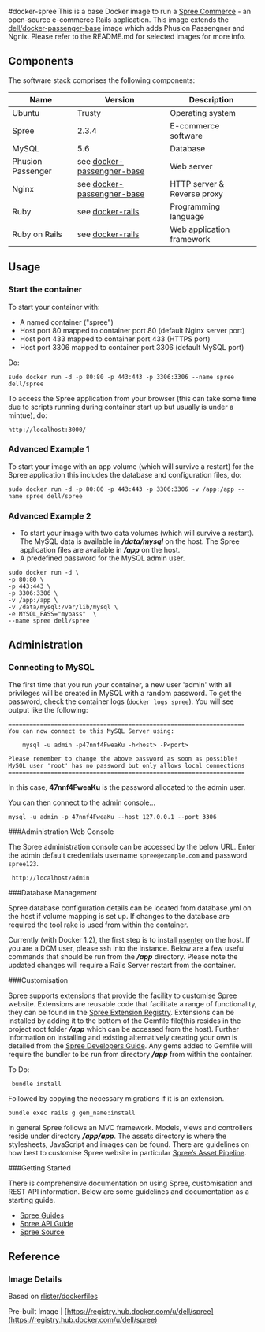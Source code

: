 #docker-spree
This is a base Docker image to run a [Spree Commerce](http://spreecommerce.com/) - an open-source e-commerce Rails application. This image extends the [dell/docker-passenger-base](https://github.com/dell-cloud-marketplace/docker-passenger-base) image which adds Phusion Passengner and Ngnix. Please refer to the README.md for selected images for more info.



## Components
The software stack comprises the following components:

Name              | Version    | Description
------------------|------------|------------------------------
Ubuntu            | Trusty             | Operating system
Spree             | 2.3.4              | E-commerce software
MySQL             | 5.6                | Database
Phusion Passenger | see [docker-passengner-base](https://github.com/dell-cloud-marketplace/docker-passenger-base/)          | Web server
Nginx             | see [docker-passengner-base](https://github.com/dell-cloud-marketplace/docker-passenger-base/)            | HTTP server & Reverse proxy
Ruby              | see [docker-rails](https://github.com/dell-cloud-marketplace/docker-rails/) | Programming language
Ruby on Rails     | see [docker-rails](https://github.com/dell-cloud-marketplace/docker-rails/)     | Web application framework

## Usage

### Start the container

To start your container with:

* A named container ("spree")
* Host port 80 mapped to container port 80 (default Nginx server port)
* Host port 433 mapped to container port 433 (HTTPS port)
* Host port 3306 mapped to container port 3306 (default MySQL port)

Do:

    sudo docker run -d -p 80:80 -p 443:443 -p 3306:3306 --name spree dell/spree

To access the Spree application from your browser (this can take some time due to scripts running during container start up but usually is under a mintue), do:

    http://localhost:3000/

### Advanced Example 1
To start your image with an app volume (which will survive a restart) for the Spree application this includes the database and configuration files, do:

    sudo docker run -d -p 80:80 -p 443:443 -p 3306:3306 -v /app:/app --name spree dell/spree

### Advanced Example 2
* To start your image with two data volumes (which will survive a restart). The MySQL data is available in ***/data/mysql*** on the host. The Spree application files are available in ***/app*** on the host.
* A predefined password for the MySQL admin user.

```no-highlight
sudo docker run -d \
-p 80:80 \
-p 443:443 \
-p 3306:3306 \
-v /app:/app \
-v /data/mysql:/var/lib/mysql \
-e MYSQL_PASS="mypass"  \
--name spree dell/spree
```

## Administration

### Connecting to MySQL
The first time that you run your container, a new user 'admin' with all privileges will be created in MySQL with a random password. To get the password, check the container logs (```docker logs spree```). You will see output like the following:

    ===================================================================
    You can now connect to this MySQL Server using:

        mysql -u admin -p47nnf4FweaKu -h<host> -P<port>

    Please remember to change the above password as soon as possible!
    MySQL user 'root' has no password but only allows local connections
    ===================================================================


In this case, **47nnf4FweaKu** is the password allocated to the admin user.

You can then connect to the admin console...

    mysql -u admin -p 47nnf4FweaKu --host 127.0.0.1 --port 3306

     
###Administration Web Console

The Spree administration console can be accessed by the below URL. Enter the admin default credentials username ```spree@example.com``` and password ```spree123```.

     http://localhost/admin


###Database Management

Spree database configuration details can be located from database.yml on the host if volume mapping is set up. If changes to the database are required the tool rake is used from within the container. 

Currently (with Docker 1.2), the first step is to install [nsenter](https://github.com/jpetazzo/nsenter) on the host. If you are a DCM user, please ssh into the instance. Below are a few useful commands that should be run from the ***/app*** directory. Please note the updated changes will require a Rails Server restart from the container.

###Customisation

Spree supports extensions that provide the facility to customise Spree website. Extensions are reusable  code that facilitate a range of functionality, they can be found in the  [Spree Extension Registry](http://spreecommerce.com/extensions). Extensions can be installed by adding it to the bottom of the Gemfile file(this resides in the project root folder ***/app*** which can be accessed from the host).  Further information on installing and existing alternatively creating your own is detailed from the [Spree Developers Guide](http://guides.spreecommerce.com/developer/extensions_tutorial.html). Any gems added to Gemfile will require the bundler to be run from directory ***/app*** from within the container.

To Do:

     bundle install
     
Followed by copying the necessary migrations if it is an extension.

    bundle exec rails g gem_name:install

In general Spree follows an MVC framework. Models, views and controllers reside under directory ***/app/app***. The assets directory is where the stylesheets, JavaScript and images can be found. There are guidelines on how best to customise Spree website in particular [Spree’s Asset Pipeline](https://github.com/spree/spree-guides/blob/master/content/developer/customization/asset.markdown).

###Getting Started

There is comprehensive documentation on using Spree, customisation and REST API information. Below are some guidelines and documentation as a starting guide.

* [Spree Guides](http://guides.spreecommerce.com/)
* [Spree API Guide](http://guides.spreecommerce.com/api/)
* [Spree Source](https://github.com/spree/spree/tree/2-4-stable)



## Reference

### Image Details

Based on [rlister/dockerfiles](https://github.com/rlister/dockerfiles/tree/master/spree)

Pre-built Image   | [https://registry.hub.docker.com/u/dell/spree](https://registry.hub.docker.com/u/dell/spree) 
